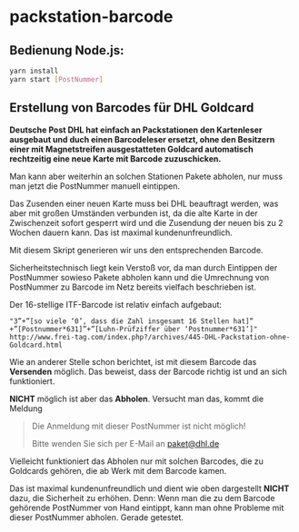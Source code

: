 # packstation-barcode

## Bedienung Node.js:

```sh
yarn install
yarn start [PostNummer]
```

## Erstellung von Barcodes für DHL Goldcard

__Deutsche Post DHL hat einfach an Packstationen den Kartenleser
ausgebaut und duch einen Barcodeleser ersetzt, ohne den
Besitzern einer mit Magnetstreifen ausgestatteten Goldcard 
automatisch rechtzeitig eine neue Karte mit Barcode zuzuschicken.__ 

Man kann aber weiterhin an solchen Stationen
Pakete abholen, nur muss man jetzt die PostNummer manuell eintippen.

Das Zusenden einer neuen Karte muss bei DHL beauftragt werden, was
aber mit großen Umständen verbunden ist, da die alte Karte
in der Zwischenzeit sofort gesperrt wird und die Zusendung der neuen
bis zu 2 Wochen dauern kann. Das ist maximal kundenunfreundlich.

Mit diesem Skript generieren wir uns den entsprechenden Barcode.

Sicherheitstechnisch liegt kein Verstoß vor, da man durch Eintippen
der PostNummer sowieso Pakete abholen kann und die Umrechnung von
PostNummer zu Barcode im Netz bereits vielfach beschrieben ist.

Der 16-stellige ITF-Barcode ist relativ einfach aufgebaut:

```
"3”+”[so viele ‘0’, dass die Zahl insgesamt 16 Stellen hat]”
+”[Postnummer*631]”+”[Luhn-Prüfziffer über ‘Postnummer*631’]"
http://www.frei-tag.com/index.php?/archives/445-DHL-Packstation-ohne-Goldcard.html
```

Wie an anderer Stelle schon berichtet, ist mit diesem Barcode
das __Versenden__ möglich. Das beweist, dass der Barcode richtig ist
und an sich funktioniert.

__NICHT__ möglich ist aber das __Abholen__.
Versucht man das, kommt die Meldung

> Die Anmeldung mit dieser PostNummer ist nicht möglich!
> 
> Bitte wenden Sie sich per E-Mail an paket@dhl.de

Vielleicht funktioniert das Abholen nur mit solchen Barcodes,
die zu Goldcards gehören, die ab Werk mit dem Barcode kamen.

Das ist maximal kundenunfreundlich und dient wie oben dargestellt __NICHT__
dazu, die Sicherheit zu erhöhen. Denn: Wenn man die zu dem Barcode
gehörende PostNummer von Hand eintippt, kann man ohne Probleme mit
dieser PostNummer abholen. Gerade getestet.
